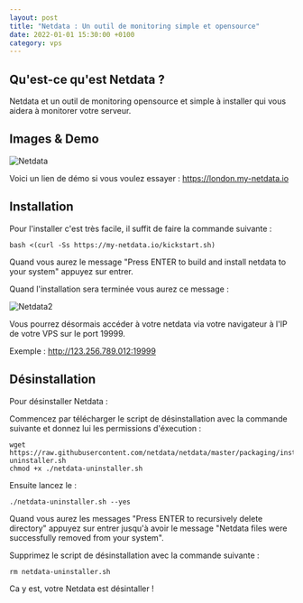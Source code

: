 ```yaml
---
layout: post
title: "Netdata : Un outil de monitoring simple et opensource"
date: 2022-01-01 15:30:00 +0100
category: vps
---
```


## Qu'est-ce qu'est Netdata ?

Netdata et un outil de monitoring opensource et simple à installer qui vous aidera à monitorer votre serveur.

## Images & Demo

![Netdata](../images/netdata1.PNG)

Voici un lien de démo si vous voulez essayer : https://london.my-netdata.io

## Installation

Pour l'installer c'est très facile, il suffit de faire la commande suivante : 

``bash <(curl -Ss https://my-netdata.io/kickstart.sh)``

Quand vous aurez le message "Press ENTER to build and install netdata to your system" appuyez sur entrer.

Quand l'installation sera terminée vous aurez ce message :

![Netdata2](../images/netdata2.png)

Vous pourrez désormais accéder à votre netdata via votre navigateur à l'IP de votre VPS sur le port 19999.

Exemple : http://123.256.789.012:19999

## Désinstallation

Pour désinstaller Netdata :

Commencez par télécharger le script de désinstallation avec la commande suivante et donnez lui les permissions d'éxecution :

```
wget https://raw.githubusercontent.com/netdata/netdata/master/packaging/installer/netdata-uninstaller.sh
chmod +x ./netdata-uninstaller.sh
```

Ensuite lancez le :

```./netdata-uninstaller.sh --yes```

Quand vous aurez les messages "Press ENTER to recursively delete directory" appuyez sur entrer jusqu'à avoir le message "Netdata files were successfully removed from your system".

Supprimez le script de désinstallation avec la commande suivante :

```rm netdata-uninstaller.sh```

Ca y est, votre Netdata est désintaller !
